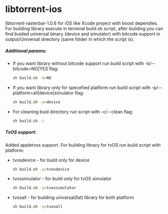 # libtorrent-ios

libtorrent-rasterbar-1.0.6 for iOS like Xcode project with boost dependies.
For building library execute in terminal build.sh script, after building you can find buided universal binary (device and simulator) with bitcode support in output/Universal directory (same folder in which the script is).

##### Additional params:
- If you want library without bitcode support run build script with -b/--bitcode=NO|YES flag:
    ```sh
    sh build.sh -b=NO
    ```

- If you want library only for specefied platform run build script with -p/--platform=all|device|simulator flag:
    ```sh
    sh build.sh -p=device
    ```

- For cleaning buid directory run script with -c/--clean flag:
    ```sh
    sh build.sh -c
    ```
##### TvOS support:
  Added appletvos support. For building library for tvOS run build script with platform:
  - tvosdevice - for build only for device

    ```sh
    sh build.sh -p=tvosdevice
    ```

  - tvossimulator - for build only for tvOS simulator

    ```sh
    sh build.sh -p=tvossimulator
    ```

  - tvosall - for building univarsal(fat) library for both platform

    ```sh
    sh build.sh -p=tvosall
    ```
